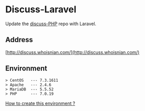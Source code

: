 # Discuss-Laravel
Update the [discuss-PHP](https://github.com/whoisnian/discuss-PHP) repo with Laravel. 

## Address
[http://discuss.whoisnian.com/](http://discuss.whoisnian.com/)

## Environment
```
> CentOS   --- 7.3.1611
> Apache   --- 2.4.6
> MariaDB  --- 5.5.52
> PHP      --- 7.0.19
```
[How to create this environment ?](http://whoisnian.com/2017/04/23/LAMP%E7%8E%AF%E5%A2%83%E6%90%AD%E5%BB%BA/)
